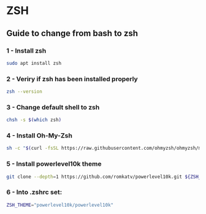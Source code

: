 # ZSH

## Guide to change from bash to zsh

### 1 - Install zsh
```bash
sudo apt install zsh
```

### 2 - Veriry if zsh has been installed properly
```bash
zsh --version
```

### 3 - Change default shell to zsh
```bash
chsh -s $(which zsh)
```

### 4 - Install Oh-My-Zsh
```bash
sh -c "$(curl -fsSL https://raw.githubusercontent.com/ohmyzsh/ohmyzsh/master/tools/install.sh)"
```

### 5 - Install powerlevel10k theme
```bash
git clone --depth=1 https://github.com/romkatv/powerlevel10k.git ${ZSH_CUSTOM:-$HOME/.oh-my-zsh/custom}/themes/powerlevel10k
```

### 6 - Into .zshrc set:
```bash
ZSH_THEME="powerlevel10k/powerlevel10k"
```